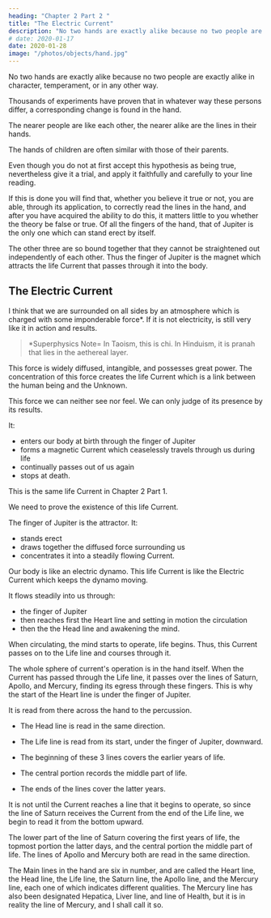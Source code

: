 ```yaml
---
heading: "Chapter 2 Part 2 "
title: "The Electric Current"
description: "No two hands are exactly alike because no two people are exactly alike in character, temperament, or in any other way"
# date: 2020-01-17
date: 2020-01-28
image: "/photos/objects/hand.jpg"
---
```



<!-- If the hands of a thousand people are examined, in each one will be found a different combination of lines.

If the number of examinations is carried into tens of thousands, you will still find the lines in every hand different from every other one.

No matter how many hands are seen, you will find new lines in all of them. An offer of $1000 was once made for any two hands found marked exactly alike.

There was no risk incurred in this offer, for no two hands will ever be found which do not differ in some respects.
This universal difference cannot be attributed wholly to accident, for if that were the cause we should sometimes have the "accident" occur of finding two hands exactly alike.

As such a thing never happens, we must look elsewhere for an explanation.
 -->

No two hands are exactly alike because no two people are exactly alike in character, temperament, or in any other way. 

Thousands of experiments have proven that in whatever way these persons differ, a corresponding change is found in the hand. 

<!-- This is no theory; it is well proven, actual experience, and until we find two persons exactly alike in every way, without even a shade of variation in any direction, we shall never find two hands lined exactly alike. -->

The nearer people are like each other, the nearer alike are the lines in their hands.

The hands of children are often similar with those of their parents. <!-- , but there is always a difference in some particular. With such a wide variation existing in the lines of the hand, manifestly no one could ever tabulate all of the possible differences.  -->

<!-- It became apparent to me many years ago that unless a working hypothesis could be established, and a set of general principles laid down, which could be applied to any line and which would never vary, reading from the lines in the hand would always be uncertain. That there was a reliable working hypothesis I felt sure, if only it could be discovered. 

This I have found to be true, for bit by bit the one herein laid down has been gathered together, until to-day it is possible of application to every hand, and will never fail if properly applied.  -->

Even though you do not at first accept this hypothesis as being true, nevertheless give it a trial, and apply it faithfully and carefully to your line reading. 

If this is done you will find that, whether you believe it true or not, you are able, through its application, to correctly read the lines in the hand, and after you have acquired the ability to do this, it matters little to you whether the theory be false or true. Of all the fingers of the hand, that of Jupiter is the only one which can stand erect by itself. 

The other three are so bound together that they cannot be straightened out independently of each other. Thus the finger of Jupiter is the magnet which attracts the life Current that passes through it into the body.


## The Electric Current

I think that we are surrounded on all sides by an atmosphere which is charged with some imponderable force*. If it is not electricity, is still very like it in action and results. 


> *Superphysics Note=  In Taoism, this is chi. In Hinduism, it is pranah that lies in the aethereal layer. 


This force is widely diffused, intangible, and possesses great power. The concentration of this force creates the life Current which is a link between the human being and the Unknown.

This force we can neither see nor feel. We can only judge of its presence by its results. 

It:
- enters our body at birth through the finger of Jupiter
- forms a magnetic Current which ceaselessly travels through us during life
- continually passes out of us again
- stops at death. 

This is the same life Current in Chapter 2 Part 1.

We need to prove the existence of this life Current. <!-- But since it forms a good working hypothesis, I desire that you use it, at least theoretically, as I have found that through its application to the lines in the hand, it becomes a key with which we can easily unlock their meaning.  -->

The finger of Jupiter is the attractor. It:
- stands erect
- draws together the diffused force surrounding us
- concentrates it into a steadily flowing Current. 

Our body is like an electric dynamo. This life Current is like the Electric Current which keeps the dynamo moving.

<!-- As everyone is more or less familiar with the operation of an Electric Current, I have found in teaching Palmistry that this simile is the best I have ever used, and that it conveys a mental picture which is easily applied to the lines.  -->

It flows steadily into us through:
- the finger of Jupiter
- then reaches first the Heart line and setting in motion the circulation
- then the the Head line and awakening the mind. 

When circulating, the mind starts to operate, life begins. Thus, this Current passes on to the Life line and courses through it.

The whole sphere of current's operation is in the hand itself. When the Current has passed through the Life line, it passes over the lines of Saturn, Apollo, and Mercury, finding its egress through these fingers. This is why the start of the Heart line is under the finger of Jupiter. 

It is read from there across the hand to the percussion. 
- The Head line is read in the same direction. 
- The Life line is read from its start, under the finger of Jupiter, downward. 

- The beginning of these 3 lines covers the earlier years of life.
- The central portion records the middle part of life. 
- The ends of the lines cover the latter years.

It is not until the Current reaches a line that it begins to operate, so since the line of Saturn receives the Current from the end of the Life line, we begin to read it from the bottom upward.

The lower part of the line of Saturn covering the first years of life, the topmost portion the latter days, and the central portion the middle part of life. The lines of Apollo and Mercury both are read in the same direction. 

The Main lines in the hand are six in number, and are called the Heart line, the Head line, the Life line, the Saturn line, the Apollo line, and the Mercury line, each one of which indicates different qualities. The Mercury line has also been designated Hepatica, Liver line, and line of Health, but it is in reality the line of Mercury, and I shall call it so. 


